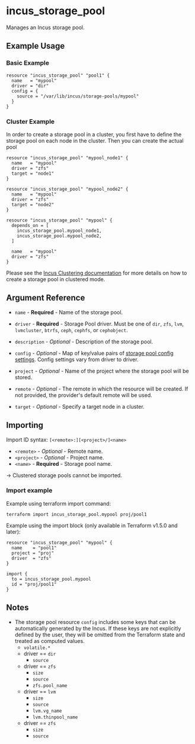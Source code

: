 # incus_storage_pool

Manages an Incus storage pool.

## Example Usage

### Basic Example

```hcl
resource "incus_storage_pool" "pool1" {
  name   = "mypool"
  driver = "dir"
  config = {
    source = "/var/lib/incus/storage-pools/mypool"
  }
}
```

### Cluster Example

In order to create a storage pool in a cluster, you first have to define
the storage pool on each node in the cluster. Then you can create the
actual pool

```hcl
resource "incus_storage_pool" "mypool_node1" {
  name   = "mypool"
  driver = "zfs"
  target = "node1"
}

resource "incus_storage_pool" "mypool_node2" {
  name   = "mypool"
  driver = "zfs"
  target = "node2"
}

resource "incus_storage_pool" "mypool" {
  depends_on = [
    incus_storage_pool.mypool_node1,
    incus_storage_pool.mypool_node2,
  ]

  name   = "mypool"
  driver = "zfs"
}
```

Please see the [Incus Clustering documentation](https://linuxcontainers.org/incus/docs/main/howto/cluster_config_storage/)
for more details on how to create a storage pool in clustered mode.

## Argument Reference

* `name`   - **Required** - Name of the storage pool.

* `driver` - **Required** - Storage Pool driver. Must be one of `dir`, `zfs`, `lvm`, `lvmcluster`, `btrfs`, `ceph`, `cephfs`, or `cephobject`.

* `description` - *Optional* - Description of the storage pool.

* `config` - *Optional* - Map of key/value pairs of
  [storage pool config settings](https://linuxcontainers.org/incus/docs/main/reference/storage_drivers/).
  Config settings vary from driver to driver.

* `project` - *Optional* - Name of the project where the storage pool will be stored.

* `remote` - *Optional* - The remote in which the resource will be created. If
  not provided, the provider's default remote will be used.

* `target` - *Optional* - Specify a target node in a cluster.

## Importing

Import ID syntax: `[<remote>:][<project>/]<name>`

* `<remote>` - *Optional* - Remote name.
* `<project>` - *Optional* - Project name.
* `<name>` - **Required** - Storage pool name.

-> Clustered storage pools cannot be imported.

### Import example

Example using terraform import command:

```shell
terraform import incus_storage_pool.mypool proj/pool1
```

Example using the import block (only available in Terraform v1.5.0 and later):

```hcl
resource "incus_storage_pool" "mypool" {
  name    = "pool1"
  project = "proj"
  driver  = "zfs"
}

import {
  to = incus_storage_pool.mypool
  id = "proj/pool1"
}
```

## Notes

* The storage pool resource `config` includes some keys that can be automatically generated by the Incus.
  If these keys are not explicitly defined by the user, they will be omitted from the Terraform
  state and treated as computed values.
  * `volatile.*`
  * driver == `dir`
    * `source`
  * driver == `zfs`
    * `size`
    * `source`
    * `zfs.pool_name`
  * driver == `lvm`
    * `size`
    * `source`
    * `lvm.vg_name`
    * `lvm.thinpool_name`
  * driver == `zfs`
    * `size`
    * `source`
